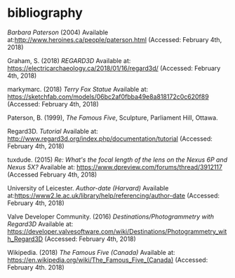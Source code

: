 # bibliography

*Barbara Paterson* (2004) Available at:http://www.heroines.ca/people/paterson.html (Accessed: February 4th, 2018)

Graham, S. (2018) *REGARD3D* Available at: https://electricarchaeology.ca/2018/01/16/regard3d/ (Accessed: February 4th, 2018)

markymarc. (2018) *Terry Fox Statue* Available at: https://sketchfab.com/models/06bc2af0fbba49e8a818172c0c620f89 (Accessed: February 4th, 2018)

Paterson, B. (1999), *The Famous Five*, Sculpture, Parliament Hill, Ottawa. 

Regard3D. *Tutorial* Available at: http://www.regard3d.org/index.php/documentation/tutorial (Accessed: February 4th, 2018)

tuxdude. (2015) *Re: What's the focal length of the lens on the Nexus 6P and Nexus 5X?* Available at: https://www.dpreview.com/forums/thread/3912117 (Accessed February 4th, 2018)

University of Leicester. *Author-date (Harvard)* Available at:https://www2.le.ac.uk/library/help/referencing/author-date (Accessed: February 4th, 2018)

Valve Developer Community. (2016) *Destinations/Photogrammetry with Regard3D* Available at: https://developer.valvesoftware.com/wiki/Destinations/Photogrammetry_with_Regard3D (Accessed: February 4th, 2018)

Wikipedia. (2018) *The Famous Five (Canada)* Available at: https://en.wikipedia.org/wiki/The_Famous_Five_(Canada) (Accessed: February 4th. 2018)
